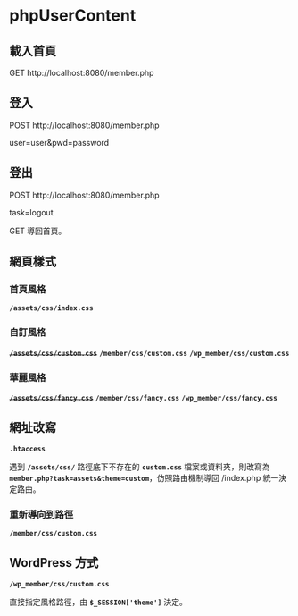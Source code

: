 # phpUserContent

## 載入首頁
GET http://localhost:8080/member.php

## 登入
POST http://localhost:8080/member.php

user=user&pwd=password

## 登出
POST http://localhost:8080/member.php

task=logout

GET 導回首頁。

## 網頁樣式

### 首頁風格
**`/assets/css/index.css`**

### 自訂風格
~~**`/assets/css/custom.css`**~~
**`/member/css/custom.css`**
**`/wp_member/css/custom.css`**

### 華麗風格
~~**`/assets/css/fancy.css`**~~
**`/member/css/fancy.css`**
**`/wp_member/css/fancy.css`**

## 網址改寫
**`.htaccess`**

遇到 **`/assets/css/`** 路徑底下不存在的 **`custom.css`** 檔案或資料夾，則改寫為 **`member.php?task=assets&theme=custom`**，仿照路由機制導回 /index.php 統一決定路由。

### 重新導向到路徑
**`/member/css/custom.css`**

## WordPress 方式
**`/wp_member/css/custom.css`**

直接指定風格路徑，由 **`$_SESSION['theme']`** 決定。
